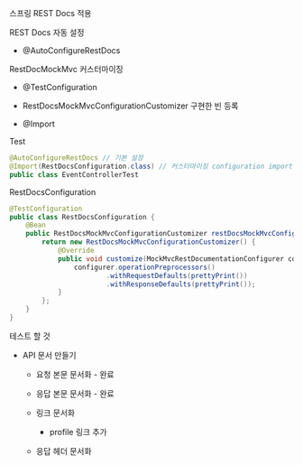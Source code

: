 스프링 REST Docs 적용 

REST Docs 자동 설정

- @AutoConfigureRestDocs

RestDocMockMvc 커스터마이징

- @TestConfiguration

- RestDocsMockMvcConfigurationCustomizer 구현한 빈 등록 

- @Import

Test

```java
@AutoConfigureRestDocs // 기본 설정
@Import(RestDocsConfiguration.class) // 커스터마이징 configuration import
public class EventControllerTest
```

RestDocsConfiguration

```java
@TestConfiguration
public class RestDocsConfiguration {
    @Bean
    public RestDocsMockMvcConfigurationCustomizer restDocsMockMvcConfigurationCustomizer(){
        return new RestDocsMockMvcConfigurationCustomizer() {
            @Override
            public void customize(MockMvcRestDocumentationConfigurer configurer) {
                configurer.operationPreprocessors()
                        .withRequestDefaults(prettyPrint())
                        .withResponseDefaults(prettyPrint());
            }
        };
    }
}
```



테스트 할 것

- API 문서 만들기

	- 요청 본문 문서화 - 완료
	
	- 응답 본문 문서화 - 완료

	- 링크 문서화

		- profile 링크 추가 

	- 응답 헤더 문서화 